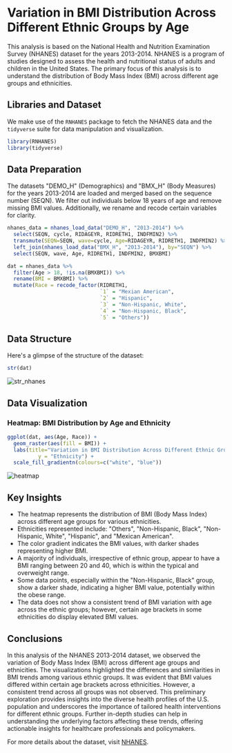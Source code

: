 # Variation in BMI Distribution Across Different Ethnic Groups by Age

This analysis is based on the National Health and Nutrition Examination Survey (NHANES) dataset for the years 2013-2014. NHANES is a program of studies designed to assess the health and nutritional status of adults and children in the United States. The primary focus of this analysis is to understand the distribution of Body Mass Index (BMI) across different age groups and ethnicities.

## Libraries and Dataset

We make use of the `RNHANES` package to fetch the NHANES data and the `tidyverse` suite for data manipulation and visualization.

```R
library(RNHANES)
library(tidyverse)
```

## Data Preparation

The datasets "DEMO_H" (Demographics) and "BMX_H" (Body Measures) for the years 2013-2014 are loaded and merged based on the sequence number (SEQN). We filter out individuals below 18 years of age and remove missing BMI values. Additionally, we rename and recode certain variables for clarity.

```R
nhanes_data = nhanes_load_data("DEMO_H", "2013-2014") %>%
  select(SEQN, cycle, RIDAGEYR, RIDRETH1, INDFMIN2) %>%
  transmute(SEQN=SEQN, wave=cycle, Age=RIDAGEYR, RIDRETH1, INDFMIN2) %>%
  left_join(nhanes_load_data("BMX_H", "2013-2014"), by="SEQN") %>%
  select(SEQN, wave, Age, RIDRETH1, INDFMIN2, BMXBMI)

dat = nhanes_data %>% 
  filter(Age > 18, !is.na(BMXBMI)) %>% 
  rename(BMI = BMXBMI) %>% 
  mutate(Race = recode_factor(RIDRETH1,
                              `1` = "Mexian American",
                              `2` = "Hispanic",
                              `3` = "Non-Hispanic, White",
                              `4` = "Non-Hispanic, Black",
                              `5` = "Others"))
```

## Data Structure
Here's a glimpse of the structure of the dataset:

```R
str(dat)
```
![str_nhanes](https://github.com/paoyingheng/nhanes/assets/44899774/4f31701e-d9fd-4105-9cc0-6f88c62bb83b)

## Data Visualization
### Heatmap: BMI Distribution by Age and Ethnicity

```R
ggplot(dat, aes(Age, Race)) +
  geom_raster(aes(fill = BMI)) + 
  labs(title="Variation in BMI Distribution Across Different Ethnic Groups by Age", x="Age (years)",
          y = "Ethnicity") +
  scale_fill_gradientn(colours=c("white", "blue"))
```
![heatmap](https://github.com/paoyingheng/nhanes/assets/44899774/71f7e0ff-fb7a-479e-ae0d-76f8c4039872)

## Key Insights
- The heatmap represents the distribution of BMI (Body Mass Index) across different age groups for various ethnicities.
- Ethnicities represented include: "Others", "Non-Hispanic, Black", "Non-Hispanic, White", "Hispanic", and "Mexican American".
- The color gradient indicates the BMI values, with darker shades representing higher BMI.
- A majority of individuals, irrespective of ethnic group, appear to have a BMI ranging between 20 and 40, which is within the typical and overweight range.
- Some data points, especially within the "Non-Hispanic, Black" group, show a darker shade, indicating a higher BMI value, potentially within the obese range.
- The data does not show a consistent trend of BMI variation with age across the ethnic groups; however, certain age brackets in some ethnicities do display elevated BMI values.

## Conclusions
In this analysis of the NHANES 2013-2014 dataset, we observed the variation of Body Mass Index (BMI) across different age groups and ethnicities. The visualizations highlighted the differences and similarities in BMI trends among various ethnic groups. It was evident that BMI values differed within certain age brackets across ethnicities. However, a consistent trend across all groups was not observed. This preliminary exploration provides insights into the diverse health profiles of the U.S. population and underscores the importance of tailored health interventions for different ethnic groups. Further in-depth studies can help in understanding the underlying factors affecting these trends, offering actionable insights for healthcare professionals and policymakers.

For more details about the dataset, visit [NHANES](https://www.cdc.gov/nchs/nhanes/).
